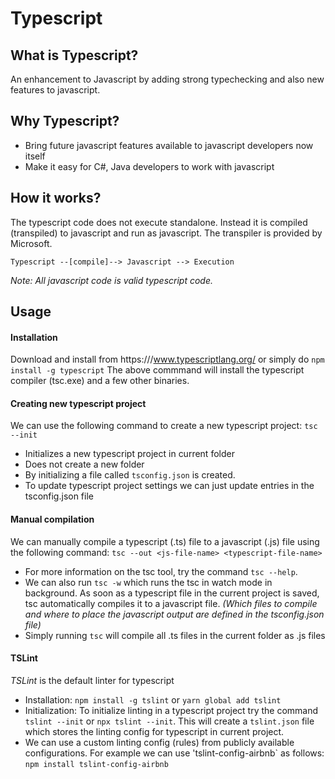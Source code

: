 
# Typescript #

## What is Typescript? ##
An enhancement to Javascript by adding strong typechecking and also new features to javascript.


## Why Typescript?
- Bring future javascript features available to javascript developers now itself
- Make it easy for C#, Java developers to work with javascript

## How it works?
The typescript code does not execute standalone. Instead it is compiled (transpiled) to javascript and run as javascript. The transpiler is provided by Microsoft.

    Typescript --[compile]--> Javascript --> Execution

_Note: All javascript code is valid typescript code._

## Usage

#### Installation
Download and install from https:///www.typescriptlang.org/
or simply do
```npm install -g typescript```
The above commmand will install the typescript compiler (tsc.exe) and a few other binaries.

#### Creating new typescript project
We can use the following command to create a new typescript project:
```tsc --init```
- Initializes a new typescript project in current folder
- Does not create a new folder
- By initializing a file called `tsconfig.json` is created.
- To update typescript project settings we can just update entries in the tsconfig.json file

#### Manual compilation
We can manually compile a typescript (.ts) file to a javascript (.js) file using the following command:
```tsc --out <js-file-name> <typescript-file-name>```
- For more information on the tsc tool, try the command `tsc --help`.
- We can also run `tsc -w` which runs the tsc in watch mode in background. As soon as a typescript file in the current project is saved, tsc automatically compiles it to a javascript file. _(Which files to compile and where to place the javascript output are defined in the tsconfig.json file)_
- Simply running `tsc` will compile all .ts files in the current folder as .js files

#### TSLint
*TSLint* is the default linter for typescript
- Installation: `npm install -g tslint` or `yarn global add tslint`
- Initialization: To initialize linting in a typescript project try the command `tslint --init` or `npx tslint --init`. This will create a `tslint.json` file which stores the linting config for typescript in current project.
- We can use a custom linting config (rules) from publicly available configurations. For example we can use 'tslint-config-airbnb` as follows:
```npm install tslint-config-airbnb```


